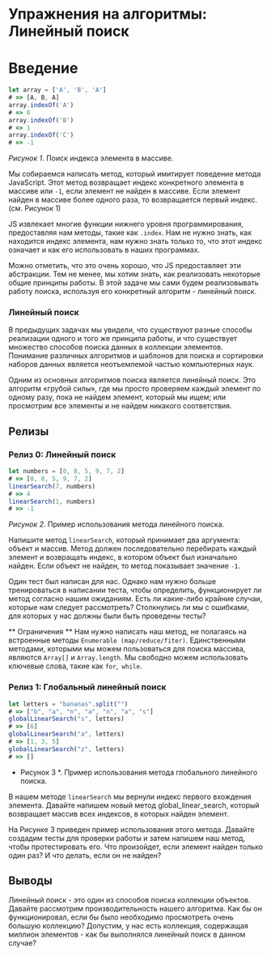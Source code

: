 # Упражнения на алгоритмы: Линейный поиск

# Введение

```javascript
let array = ['A', 'B', 'A']
# => [A, B, A]
array.indexOf('A')
# => 0
array.indexOf('B')
# => 1
array.indexOf('C')
# => -1
```
*Рисунок 1*. Поиск индекса элемента в массиве.

Мы собираемся написать метод, который имитирует поведение метода JavaScript. Этот метод возвращает индекс конкретного элемента в массиве или `-1`, если элемент не найден в массиве. Если элемент найден в массиве более одного раза, то возвращается первый индекс. (см. Рисунок 1)

JS извлекает многие функции нижнего уровня программирования, предоставляя нам методы, такие как `.index`. Нам не нужно знать, как находится индекс элемента, нам нужно знать только то, что этот индекс означает и как его использовать в наших программах.

Можно отметить, что это очень хорошо, что JS предоставляет эти абстракции. Тем не менее, мы хотим знать, как реализовать некоторые общие принципы работы. В этой задаче мы сами будем реализовывать работу поиска, используя его конкретный алгоритм - линейный поиск.

### Линейный поиск

В предыдущих задачах мы увидели, что существуют разные способы реализации одного и того же принципа работы, и что существует множество способов поиска данных в коллекции элементов. Понимание различных алгоритмов и шаблонов для поиска и сортировки наборов данных является неотъемлемой частью компьютерных наук.

Одним из основных алгоритмов поиска является линейный поиск. Это алгоритм «грубой силы», где мы просто проверяем каждый элемент по одному разу, пока не найдем элемент, который мы ищем; или просмотрим все элементы и не найдем никакого соответствия.


## Релизы
### Релиз 0: Линейный поиск

```javascript
let numbers = [0, 8, 5, 9, 7, 2]
# => [0, 8, 5, 9, 7, 2]
linearSearch(7, numbers)
# => 4
linearSearch(1, numbers)
# => -1
```
*Рисунок 2*. Пример использования метода линейного поиска.

Напишите метод `linearSearch`, который принимает два аргумента: объект и массив. Метод должен последовательно перебирать каждый элемент и возвращать индекс, в котором объект был изначально найден. Если объект не найден, то метод показывает значение `-1`.

Один тест был написан для нас. Однако нам нужно больше  тренироваться в написании теста, чтобы определить, функционирует ли метод согласно нашим ожиданиям. Есть ли какие-либо крайние случаи, которые нам следует рассмотреть? Столкнулись ли мы с ошибками, для которых у нас должны были быть проведены тесты?

** Ограничения **
Нам нужно написать наш метод, не полагаясь на встроенные методы `Enumerable (map/reduce/fiter)`. Единственными методами, которыми мы можем пользоваться для поиска массива, являются `Array[]` и `Array.length`. Мы свободно можем использовать ключевые слова, такие как `for`,` while`.

### Релиз 1: Глобальный линейный поиск
```javascript
let letters = "bananas".split("")
# => ["b", "a", "n", "a", "n", "a", "s"]
globalLinearSearch("s", letters)
# => [6]
globalLinearSearch("a", letters)
# => [1, 3, 5]
globalLinearSearch("z", letters)
# => []
```
* Рисунок 3 *. Пример использования метода глобального линейного поиска.

В нашем методе `linearSearch` мы вернули индекс первого вхождения элемента. Давайте напишем новый метод global_linear_search, который возвращает массив всех индексов, в которых найден элемент.

На Рисунке 3 приведен пример использования этого метода. Давайте создадим тесты для проверки работы и затем напишем наш метод, чтобы протестировать его. Что произойдет, если элемент найден только один раз? И что делать, если он не найден?

## Выводы

Линейный поиск - это один из способов поиска коллекции объектов. Давайте рассмотрим производительность нашего алгоритма. Как бы он функционировал, если бы было необходимо просмотреть очень большую коллекцию? Допустим, у нас есть коллекция, содержащая миллион элементов - как бы выполнялся линейный поиск в данном случае?

[implement-enumerable-challenge]: ../../../implement-enumerable-challenge
[rubydocs Array#index]: http://ruby-doc.org/core-2.1.0/Array.html#method-i-index
[wikipedia linear search]: http://en.wikipedia.org/wiki/Linear_search
